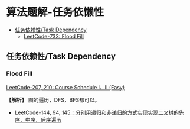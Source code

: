 # 算法题解-任务依懒性
- [任务依赖性/Task Dependency](#Task_Dependency20231001)
  - [LeetCode-733: Flood Fill](#LeetCode-733)

## 任务依赖性/Task Dependency <a name ="Task_Dependency20231001">

### Flood Fill <a name ="LeetCode-733">
[LeetCode-207, 210: Course Schedule I、II (Easy)](https://leetcode.com/problems/flood-fill/)

**【解析】** 图的遍历，DFS，BFS都可以。

- [LeetCode-144, 94, 145：分别用递归和非递归的方式实现实现二叉树的先序、中序、后序遍历](#LeetCode-144)
